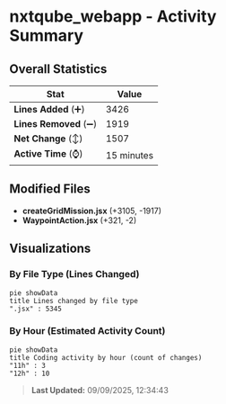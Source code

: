 # nxtqube_webapp - Activity Summary 

## Overall Statistics

| Stat                   | Value                                                             |
| ---------------------- | ----------------------------------------------------------------- |
| **Lines Added** (➕)   | 3426                                          |
| **Lines Removed** (➖) | 1919                                        |
| **Net Change** (↕)    | 1507                |
| **Active Time** (⌚)   | 15 minutes |


## Modified Files
- **createGridMission.jsx** (+3105, -1917)
- **WaypointAction.jsx** (+321, -2)

## Visualizations

### By File Type (Lines Changed)

```mermaid
pie showData
title Lines changed by file type
".jsx" : 5345
```

### By Hour (Estimated Activity Count)

```mermaid
pie showData
title Coding activity by hour (count of changes)
"11h" : 3
"12h" : 10
```


> **Last Updated:** 09/09/2025, 12:34:43
